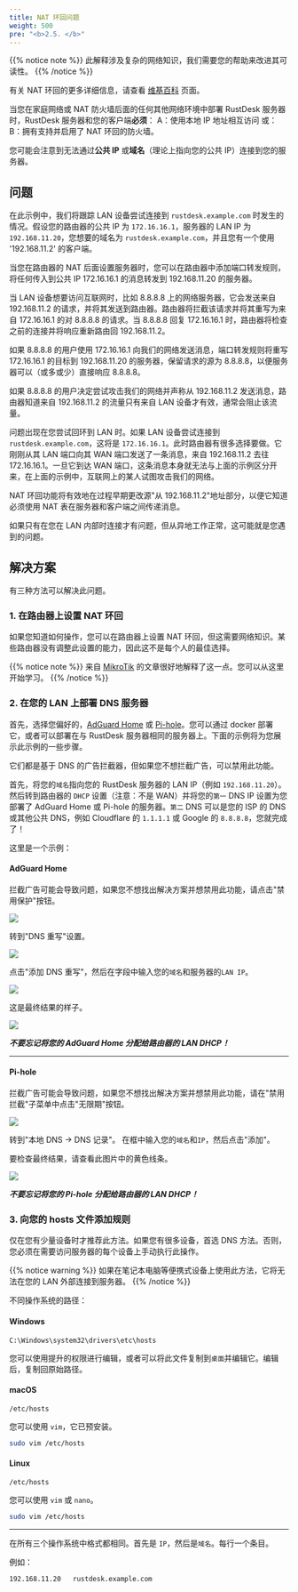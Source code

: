 ```yaml
---
title: NAT 环回问题
weight: 500
pre: "<b>2.5. </b>"
---
```


{{% notice note %}}
此解释涉及复杂的网络知识，我们需要您的帮助来改进其可读性。
{{% /notice %}}

有关 NAT 环回的更多详细信息，请查看 [维基百科](https://en.m.wikipedia.org/wiki/Network_address_translation#NAT_hairpinning) 页面。

当您在家庭网络或 NAT 防火墙后面的任何其他网络环境中部署 RustDesk 服务器时，RustDesk 服务器和您的客户端**必须**：
A：使用本地 IP 地址相互访问 或：
B：拥有支持并启用了 NAT 环回的防火墙。

您可能会注意到无法通过**公共 IP** 或**域名**（理论上指向您的公共 IP）连接到您的服务器。

## 问题
在此示例中，我们将跟踪 LAN 设备尝试连接到 `rustdesk.example.com` 时发生的情况。假设您的路由器的公共 IP 为 `172.16.16.1`，服务器的 LAN IP 为 `192.168.11.20`，您想要的域名为 `rustdesk.example.com`，并且您有一个使用 '192.168.11.2' 的客户端。

当您在路由器的 NAT 后面设置服务器时，您可以在路由器中添加端口转发规则，将任何传入到公共 IP 172.16.16.1 的消息转发到 192.168.11.20 的服务器。

当 LAN 设备想要访问互联网时，比如 8.8.8.8 上的网络服务器，它会发送来自 192.168.11.2 的请求，并将其发送到路由器。路由器将拦截该请求并将其重写为来自 172.16.16.1 的对 8.8.8.8 的请求。当 8.8.8.8 回复 172.16.16.1 时，路由器将检查之前的连接并将响应重新路由回 192.168.11.2。

如果 8.8.8.8 的用户使用 172.16.16.1 向我们的网络发送消息，端口转发规则将重写 172.16.16.1 的目标到 192.168.11.20 的服务器，保留请求的源为 8.8.8.8，以便服务器可以（或多或少）直接响应 8.8.8.8。

如果 8.8.8.8 的用户决定尝试攻击我们的网络并声称从 192.168.11.2 发送消息，路由器知道来自 192.168.11.2 的流量只有来自 LAN 设备才有效，通常会阻止该流量。

问题出现在您尝试回环到 LAN 时。如果 LAN 设备尝试连接到 `rustdesk.example.com`，这将是 `172.16.16.1`。此时路由器有很多选择要做。它刚刚从其 LAN 端口向其 WAN 端口发送了一条消息，来自 192.168.11.2 去往 172.16.16.1。一旦它到达 WAN 端口，这条消息本身就无法与上面的示例区分开来，在上面的示例中，互联网上的某人试图攻击我们的网络。

NAT 环回功能将有效地在过程早期更改源"从 192.168.11.2"地址部分，以便它知道必须使用 NAT 表在服务器和客户端之间传递消息。

如果只有在您在 LAN 内部时连接才有问题，但从异地工作正常，这可能就是您遇到的问题。

## 解决方案
有三种方法可以解决此问题。

### 1. 在路由器上设置 NAT 环回
如果您知道如何操作，您可以在路由器上设置 NAT 环回，但这需要网络知识。某些路由器没有调整此设置的能力，因此这不是每个人的最佳选择。

{{% notice note %}}
来自 [MikroTik](https://help.mikrotik.com/docs/display/ROS/NAT#NAT-HairpinNAT) 的文章很好地解释了这一点。您可以从这里开始学习。
{{% /notice %}}

### 2. 在您的 LAN 上部署 DNS 服务器
首先，选择您偏好的，[AdGuard Home](https://github.com/AdguardTeam/AdGuardHome/wiki/Docker) 或 [Pi-hole](https://github.com/pi-hole/docker-pi-hole)。您可以通过 docker 部署它，或者可以部署在与 RustDesk 服务器相同的服务器上。下面的示例将为您展示此示例的一些步骤。

它们都是基于 DNS 的广告拦截器，但如果您不想拦截广告，可以禁用此功能。

首先，将您的`域名`指向您的 RustDesk 服务器的 LAN IP（例如 `192.168.11.20`）。然后转到路由器的 `DHCP` 设置（注意：不是 WAN）并将您的`第一` DNS IP 设置为您部署了 AdGuard Home 或 Pi-hole 的服务器。`第二` DNS 可以是您的 ISP 的 DNS 或其他公共 DNS，例如 Cloudflare 的 `1.1.1.1` 或 Google 的 `8.8.8.8`，您就完成了！

这里是一个示例：
#### AdGuard Home
拦截广告可能会导致问题，如果您不想找出解决方案并想禁用此功能，请点击"禁用保护"按钮。

![](/docs/en/self-host/nat-loopback-issues/images/adguard_home_disable_protection.png)
<br>

转到"DNS 重写"设置。

![](/docs/en/self-host/nat-loopback-issues/images/adguard_home_click_dns_rewrites.png)
<br>

点击"添加 DNS 重写"，然后在字段中输入您的`域名`和服务器的`LAN IP`。

![](/docs/en/self-host/nat-loopback-issues/images/adguard_home_dns_rewrite_dialog.png)

这是最终结果的样子。

![](/docs/en/self-host/nat-loopback-issues/images/adguard_home_dns_rewrite_final_result.png)

***不要忘记将您的 AdGuard Home 分配给路由器的 LAN DHCP！***
<hr>

#### Pi-hole
拦截广告可能会导致问题，如果您不想找出解决方案并想禁用此功能，请在"禁用拦截"子菜单中点击"无限期"按钮。

![](/docs/en/self-host/nat-loopback-issues/images/pi_hole_disable_blocking.png)

转到"本地 DNS → DNS 记录"。
在框中输入您的`域名`和`IP`，然后点击"添加"。

要检查最终结果，请查看此图片中的黄色线条。

![](/docs/en/self-host/nat-loopback-issues/images/pi_hole_local_dns_dns_records.png)

***不要忘记将您的 Pi-hole 分配给路由器的 LAN DHCP！***

### 3. 向您的 hosts 文件添加规则
仅在您有少量设备时才推荐此方法。如果您有很多设备，首选 DNS 方法。否则，您必须在需要访问服务器的每个设备上手动执行此操作。

{{% notice warning %}}
如果在笔记本电脑等便携式设备上使用此方法，它将无法在您的 LAN 外部连接到服务器。
{{% /notice %}}

不同操作系统的路径：

#### Windows
```text
C:\Windows\system32\drivers\etc\hosts
```
您可以使用提升的权限进行编辑，或者可以将此文件复制到`桌面`并编辑它。编辑后，复制回原始路径。

#### macOS
```text
/etc/hosts
```
您可以使用 `vim`，它已预安装。
```sh
sudo vim /etc/hosts
```

#### Linux
```text
/etc/hosts
```
您可以使用 `vim` 或 `nano`。
```sh
sudo vim /etc/hosts
```

<hr>

在所有三个操作系统中格式都相同。首先是 `IP`，然后是`域名`。每行一个条目。

例如：
```text
192.168.11.20   rustdesk.example.com
```